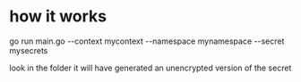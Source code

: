 # how it works

go run main.go --context mycontext --namespace mynamespace --secret mysecrets

look in the folder it will have generated an unencrypted version of the secret
